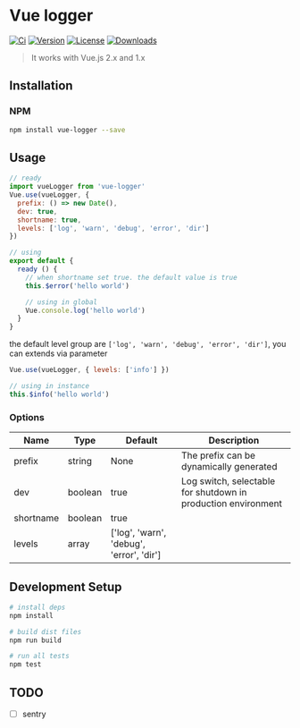 # Vue logger
[![Ci](https://img.shields.io/circleci/project/github/lluvio/vue-logger.svg)](https://circleci.com/gh/Lluvio/vue-logger) [![Version](https://img.shields.io/npm/v/vue-logger.svg)](https://www.npmjs.com/package/vue-logger) [![License](https://img.shields.io/npm/l/vue-logger.svg)](https://www.npmjs.com/package/vue-logger) [![Downloads](https://img.shields.io/npm/dm/vue-logger.svg)](https://www.npmjs.com/package/vue-logger)

> It works with Vue.js 2.x and 1.x

## Installation

### NPM

```bash
npm install vue-logger --save
```

## Usage

```js
// ready
import vueLogger from 'vue-logger'
Vue.use(vueLogger, { 
  prefix: () => new Date(),
  dev: true,
  shortname: true,
  levels: ['log', 'warn', 'debug', 'error', 'dir']
})
```

```js
// using
export default {
  ready () {
    // when shortname set true. the default value is true
    this.$error('hello world')

    // using in global
    Vue.console.log('hello world')
  }
}
```

the default level group are `['log', 'warn', 'debug', 'error', 'dir']`, you can extends via parameter

```js
Vue.use(vueLogger, { levels: ['info'] })

// using in instance
this.$info('hello world')
```

### Options

| Name      | Type    | Default                                  | Description                              |
| --------- | ------- | ---------------------------------------- | ---------------------------------------- |
| prefix    | string  | None                                     | The prefix can be dynamically generated  |
| dev       | boolean | true                                     | Log switch, selectable for shutdown in production environment |
| shortname | boolean | true                                     |                                          |
| levels    | array   | ['log', 'warn', 'debug', 'error', 'dir'] |                                          |

## Development Setup

```bash
# install deps
npm install

# build dist files
npm run build

# run all tests
npm test
```

## TODO

- [ ] sentry
